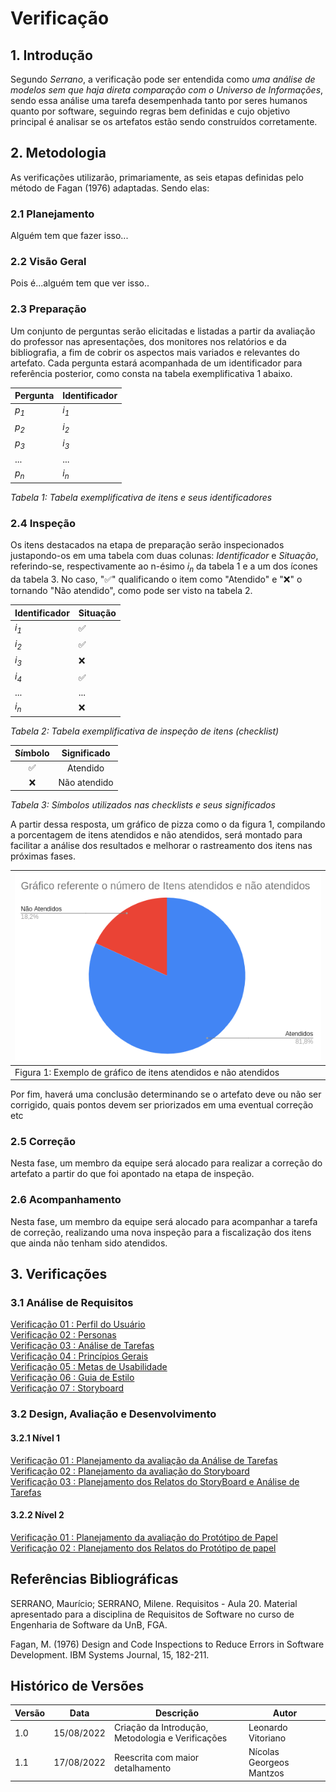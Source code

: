 # Verificação

## 1. Introdução

Segundo _Serrano_, a verificação pode ser entendida como _uma análise de modelos sem que haja direta comparação com o Universo de Informações_, sendo essa análise uma tarefa desempenhada tanto por seres humanos quanto por software, seguindo regras bem definidas e cujo objetivo principal é analisar se os artefatos estão sendo construídos corretamente.

## 2. Metodologia

As verificações utilizarão, primariamente, as seis etapas definidas pelo método de Fagan (1976) adaptadas. Sendo elas:

### 2.1 Planejamento

Alguém tem que fazer isso...

### 2.2 Visão Geral

Pois é...alguém tem que ver isso..

### 2.3 Preparação

Um conjunto de perguntas serão elicitadas e listadas a partir da avaliação do professor nas apresentações, dos monitores nos relatórios e da bibliografia, a fim de cobrir os aspectos mais variados e relevantes do artefato. Cada pergunta estará acompanhada de um identificador para referência posterior, como consta na tabela exemplificativa 1 abaixo.

| Pergunta        | Identificador   |
| --------------- | --------------- |
| _p<sub>1</sub>_ | _i<sub>1</sub>_ |
| _p<sub>2</sub>_ | _i<sub>2</sub>_ |
| _p<sub>3</sub>_ | _i<sub>3</sub>_ |
| ...             | ...             |
| _p<sub>n</sub>_ | _i<sub>n</sub>_ |

_Tabela 1: Tabela exemplificativa de itens e seus identificadores_

### 2.4 Inspeção

Os itens destacados na etapa de preparação serão inspecionados justapondo-os em uma tabela com duas colunas: _Identificador_ e _Situação_, referindo-se, respectivamente ao n-ésimo _i<sub>n</sub>_ da tabela 1
e a um dos ícones da tabela 3. No caso, "✅" qualificando o item como "Atendido" e "❌" o tornando "Não atendido", como pode ser visto na tabela 2.

| Identificador   | Situação |
| --------------- | -------- |
| _i<sub>1</sub>_ | ✅       |
| _i<sub>2</sub>_ | ✅       |
| _i<sub>3</sub>_ | ❌       |
| _i<sub>4</sub>_ | ✅       |
| ...             | ...      |
| _i<sub>n</sub>_ | ❌       |

_Tabela 2: Tabela exemplificativa de inspeção de itens (checklist)_

| Símbolo | Significado  |
| :-----: | :----------: |
|   ✅    |   Atendido   |
|   ❌    | Não atendido |

_Tabela 3: Símbolos utilizados nas checklists e seus significados_

A partir dessa resposta, um gráfico de pizza como o da figura 1, compilando a porcentagem de itens atendidos e
não atendidos, será montado para facilitar a análise dos resultados e melhorar o rastreamento dos itens
nas próximas fases.

| ![imagemGráfico](../_media/grafico_guiadeestilo.png)            |
| --------------------------------------------------------------- |
| Figura 1: Exemplo de gráfico de itens atendidos e não atendidos |

Por fim, haverá uma conclusão determinando se o artefato deve ou não ser corrigido, quais pontos devem ser priorizados em uma eventual correção etc

### 2.5 Correção

Nesta fase, um membro da equipe será alocado para realizar a correção do artefato a partir do que foi apontado na etapa de inspeção.

### 2.6 Acompanhamento

Nesta fase, um membro da equipe será alocado para acompanhar a tarefa de correção, realizando uma nova inspeção para a fiscalização dos itens que ainda não tenham sido atendidos.

## 3. Verificações

### 3.1 Análise de Requisitos

[Verificação 01 : Perfil do Usuário](analise/verificacoes/verif_perfil_de_usuario.md)<br>
[Verificação 02 : Personas](analise/verificacoes/verificacao_personas.md)<br>
[Verificação 03 : Análise de Tarefas](analise/verificacoes/)<br>
[Verificação 04 : Princípios Gerais](analise/verificacoes/verif_principios_gerais.md)<br>
[Verificação 05 : Metas de Usabilidade](analise/verificacoes/verificacao_metas.md)<br>
[Verificação 06 : Guia de Estilo](analise/verificacoes/verificacao_guia_estilo.md)<br>
[Verificação 07 : Storyboard](analise/verificacoes/verif_storyboards.md)<br>

### 3.2 Design, Avaliação e Desenvolvimento

#### 3.2.1 Nível 1

[Verificação 01 : Planejamento da avaliação da Análise de Tarefas](analise/verificacoes/verificacao_planejamento_analise_tarefas.md)<br>
[Verificação 02 : Planejamento da avaliação do Storyboard](analise/verificacoes/verificacao_planejamento_da_avaliacao_do_storyboard.md)<br>
[Verificação 03 : Planejamento dos Relatos do StoryBoard e Análise de Tarefas](analise/verificacoes/verificacao_planejamento_dos_relatos)<br>

#### 3.2.2 Nível 2

[Verificação 01 : Planejamento da avaliação do Protótipo de Papel](analise/verificacoes/verificacao_planejamento_prototipacao_papel.md)<br>
[Verificação 02 : Planejamento dos Relatos do Protótipo de papel](analise/verificacoes/verificacao_planejamento_dos_relatos_do_prototipo_de_papel.md)<br>

## Referências Bibliográficas

SERRANO, Maurício; SERRANO, Milene. Requisitos - Aula 20. Material apresentado para a disciplina de Requisitos de Software no curso de Engenharia de Software da UnB, FGA.

Fagan, M. (1976) Design and Code Inspections to Reduce Errors in Software Development. IBM Systems Journal, 15, 182-211.

## Histórico de Versões

| Versão | Data       | Descrição                                         | Autor                    |
| ------ | ---------- | ------------------------------------------------- | ------------------------ |
| 1.0    | 15/08/2022 | Criação da Introdução, Metodologia e Verificações | Leonardo Vitoriano       |
| 1.1    | 17/08/2022 | Reescrita com maior detalhamento                  | Nícolas Georgeos Mantzos |
